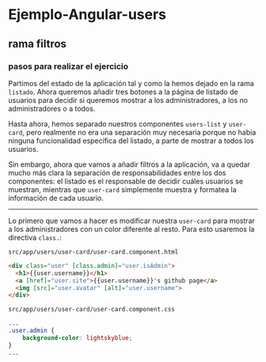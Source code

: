 # Ejemplo-Angular-users

## rama filtros

### pasos para realizar el ejercicio

Partimos del estado de la aplicación tal y como la hemos dejado en la rama `listado`. Ahora queremos añadir tres botones a la página de listado de usuarios para decidir si queremos mostrar a los administradores, a los no administradores o a todos.

Hasta ahora, hemos separado nuestros componentes `users-list` y `user-card`, pero realmente no era una separación muy necesaria porque no había ninguna funcionalidad específica del listado, a parte de mostrar a todos los usuarios.

Sin embargo, ahora que vamos a añadir filtros a la aplicación, va a quedar mucho más clara la separación de responsabilidades entre los dos componentes: el listado es el responsable de decidir cuáles usuarios se muestran, mientras que `user-card` simplemente muestra y formatea la información de cada usuario.

___

Lo primero que vamos a hacer es modificar nuestra `user-card` para mostrar a los administradores con un color diferente al resto. Para esto usaremos la directiva `class.`:

`src/app/users/user-card/user-card.component.html`

```html
<div class="user" [class.admin]="user.isAdmin">
  <h1>{{user.username}}</h1>
  <a [href]="user.site">{{user.username}}'s github page</a>
  <img [src]="user.avatar" [alt]="user.username">
</div>
```

`src/app/users/user-card/user-card.component.css`

```css
...
.user.admin {
    background-color: lightskyblue;
}
...
```




